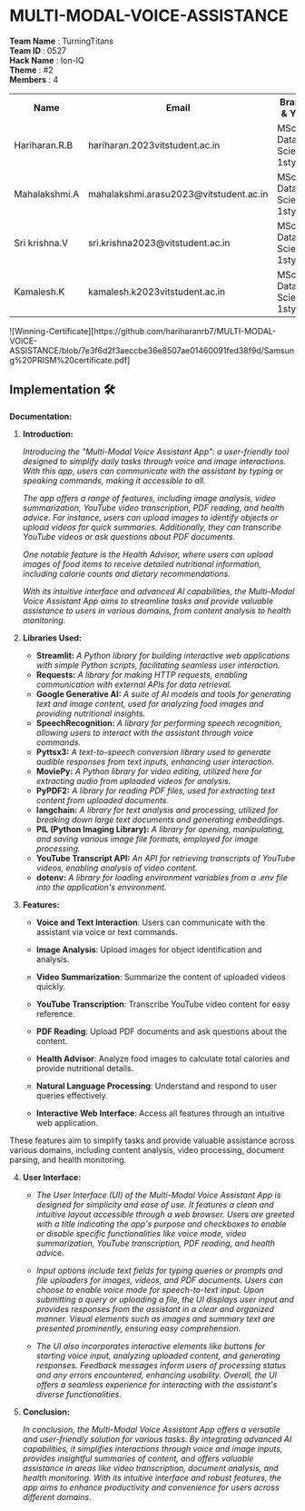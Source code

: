 # MULTI-MODAL-VOICE-ASSISTANCE

<b>Team Name</b> : TurningTitans<br>
<b>Team ID </b>  : 0527<br>
<b>Hack Name</b> : Ion-IQ<br>
<b>Theme</b>     : #2<br>
<b>Members</b>   : 4<br>
<table>
  <tr>
    <th>Name</th>
    <th>Email</th>
    <th>Branch & Year</th>
    <th>Phone</th>
  </tr>
   <tr>
    <td>Hariharan.R.B</td>
    <td>hariharan.2023vitstudent.ac.in</td>
    <td>MSc Data Science, 1styear</td>
    <td>91595 64077</td>
  <tr>
    <td>Mahalakshmi.A</td>
    <td>mahalakshmi.arasu2023@vitstudent.ac.in</td>
    <td>MSc Data Science, 1styear</td>
    <td>82484 80167</td>
  </tr>
     <tr>
    <td>Sri krishna.V</td>
    <td>sri.krishna2023@vitstudent.ac.in</td>
    <td>MSc Data Science, 1styear</td>
    <td>91766 25759</td>
  </tr>
  <tr>
    <td>Kamalesh.K</td>
    <td>kamalesh.k2023vitstudent.ac.in</td>
    <td>MSc Data Science, 1styear</td>
    <td>80153 29920</td>
  </tr>
</table>
![Winning-Certificate][https://github.com/hariharanrb7/MULTI-MODAL-VOICE-ASSISTANCE/blob/7e3f6d2f3aeccbe36e8507ae01460091fed38f9d/Samsung%20PRISM%20certificate.pdf]

## Implementation 🛠️


**Documentation:**

1. **Introduction:**

   *Introducing the "Multi-Modal Voice Assistant App": a user-friendly tool designed to simplify daily tasks through voice and image interactions. With this app, users can communicate with the assistant by typing or speaking commands, making it accessible to all.*

   *The app offers a range of features, including image analysis, video summarization, YouTube video transcription, PDF reading, and health advice. For instance, users can upload images to identify objects or upload videos for quick summaries. Additionally, they can transcribe YouTube videos or ask questions about PDF documents.*

   *One notable feature is the Health Advisor, where users can upload images of food items to receive detailed nutritional information, including calorie counts and dietary recommendations.*
   
   *With its intuitive interface and advanced AI capabilities, the Multi-Modal Voice Assistant App aims to streamline tasks and provide valuable assistance to users in various domains, from content analysis to health monitoring.*

2. **Libraries Used:**
   
   - **Streamlit:** *A Python library for building interactive web applications with simple Python scripts, facilitating seamless user interaction.*
   - **Requests:** *A library for making HTTP requests, enabling communication with external APIs for data retrieval.*
   - **Google Generative AI:** *A suite of AI models and tools for generating text and image content, used for analyzing food images and providing nutritional insights.*
   - **SpeechRecognition:** *A library for performing speech recognition, allowing users to interact with the assistant through voice commands.*
   - **Pyttsx3:** *A text-to-speech conversion library used to generate audible responses from text inputs, enhancing user interaction.*
   - **MoviePy:** *A Python library for video editing, utilized here for extracting audio from uploaded videos for analysis.*
   - **PyPDF2:** *A library for reading PDF files, used for extracting text content from uploaded documents.*
   - **langchain:** *A library for text analysis and processing, utilized for breaking down large text documents and generating embeddings.*
   - **PIL (Python Imaging Library):** *A library for opening, manipulating, and saving various image file formats, employed for image processing.*
   - **YouTube Transcript API:** *An API for retrieving transcripts of YouTube videos, enabling analysis of video content.*
   - **dotenv:** *A library for loading environment variables from a .env file into the application's environment.*
   
3. **Features:**

    - **Voice and Text Interaction**: Users can communicate with the assistant via voice or text commands.

    -  **Image Analysis**: Upload images for object identification and analysis.

    -  **Video Summarization**: Summarize the content of uploaded videos quickly.

    -  **YouTube Transcription**: Transcribe YouTube video content for easy reference.

    -  **PDF Reading**: Upload PDF documents and ask questions about the content.

    -  **Health Advisor**: Analyze food images to calculate total calories and provide nutritional details.

    -  **Natural Language Processing**: Understand and respond to user queries effectively.

    -  **Interactive Web Interface**: Access all features through an intuitive web application.

These features aim to simplify tasks and provide valuable assistance across various domains, including content analysis, video processing, document parsing, and health monitoring.

4. **User Interface:**

   - *The User Interface (UI) of the Multi-Modal Voice Assistant App is designed for simplicity and ease of use. It features a clean and intuitive layout accessible through a web browser. Users are greeted with a title indicating the app's purpose and checkboxes to enable or disable specific functionalities like voice mode, video summarization, YouTube transcription, PDF reading, and health advice.*

   - *Input options include text fields for typing queries or prompts and file uploaders for images, videos, and PDF documents. Users can choose to enable voice mode for speech-to-text input. Upon submitting a query or uploading a file, the UI displays user input and provides responses from the assistant in a clear and organized manner. Visual elements such as images and summary text are presented prominently, ensuring easy comprehension.*

   - *The UI also incorporates interactive elements like buttons for starting voice input, analyzing uploaded content, and generating responses. Feedback messages inform users of processing status and any errors encountered, enhancing usability. Overall, the UI offers a seamless experience for interacting with the assistant's diverse functionalities.*
   
6. **Conclusion:**   

   *In conclusion, the Multi-Modal Voice Assistant App offers a versatile and user-friendly solution for various tasks. By integrating advanced AI capabilities, it simplifies interactions through voice and image inputs, provides insightful summaries of content, and offers valuable assistance in areas like video transcription, document analysis, and health monitoring. With its intuitive interface and robust features, the app aims to enhance productivity and convenience for users across different domains.*
